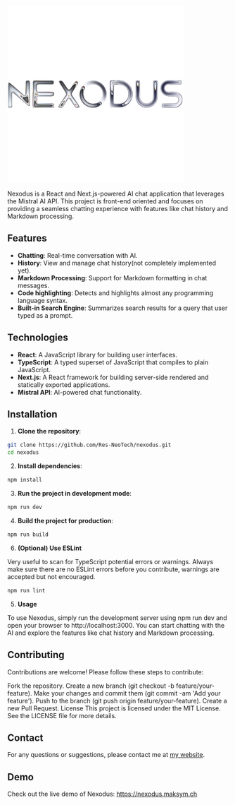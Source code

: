 <img src="public/nexodus.png" alt="Nexodus Logo" width="400" height="400">

Nexodus is a React and Next.js-powered AI chat application that leverages the Mistral AI API. This project is front-end oriented and focuses on providing a seamless chatting experience with features like chat history and Markdown processing.

## Features

- **Chatting**: Real-time conversation with AI.
- **History**: View and manage chat history(not completely implemented yet).
- **Markdown Processing**: Support for Markdown formatting in chat messages.
- **Code highlighting**: Detects and highlights almost any programming language syntax.
- **Built-in Search Engine**: Summarizes search results for a query that user typed as a prompt.

## Technologies

- **React**: A JavaScript library for building user interfaces.
- **TypeScript**: A typed superset of JavaScript that compiles to plain JavaScript.
- **Next.js**: A React framework for building server-side rendered and statically exported applications.
- **Mistral API**: AI-powered chat functionality.

## Installation

1. **Clone the repository**:
```bash
git clone https://github.com/Res-NeoTech/nexodus.git
cd nexodus
```
2. **Install dependencies**:
```bash
npm install
```
3. **Run the project in development mode**:
```bash
npm run dev
```
4. **Build the project for production**:
```bash
npm run build
```
6. **(Optional) Use ESLint**

Very useful to scan for TypeScript potential errors or warnings. Always make sure there are no ESLint errors before you contribute, warnings are accepted but not encouraged.
```bash
npm run lint
```
5. **Usage**

To use Nexodus, simply run the development server using npm run dev and open your browser to http://localhost:3000. You can start chatting with the AI and explore the features like chat history and Markdown processing.

## Contributing
Contributions are welcome! Please follow these steps to contribute:

Fork the repository.
Create a new branch (git checkout -b feature/your-feature).
Make your changes and commit them (git commit -am 'Add your feature').
Push to the branch (git push origin feature/your-feature).
Create a new Pull Request.
License
This project is licensed under the MIT License. See the LICENSE file for more details.

## Contact
For any questions or suggestions, please contact me at [my website](https://maksym.ch/contact).

## Demo
Check out the live demo of Nexodus: https://nexodus.maksym.ch